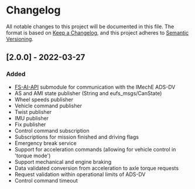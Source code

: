 # Changelog
All notable changes to this project will be documented in this file.
The format is based on [Keep a Changelog](https://keepachangelog.com/en/1.0.0/),
and this project adheres to [Semantic Versioning](https://semver.org/spec/v2.0.0.html).

## [2.0.0] - 2022-03-27
### Added
- [FS-AI-API](https://github.com/FS-AI/FS-AI_API) submodule for communication with the IMechE ADS-DV
- AS and AMI state publisher (String and eufs_msgs/CanState)
- Wheel speeds publisher
- Vehicle command publisher
- Twist publisher
- IMU publisher
- Fix publisher
- Control command subscription
- Subscriptions for mission finished and driving flags
- Emergency break service
- Support for acceleration commands (allowing for vehicle control in 'torque mode')
- Support mechanical and engine braking
- Data validated conversion from acceleration to axle torque requests
- Request validation within operational limits of ADS-DV
- Control command timeout
